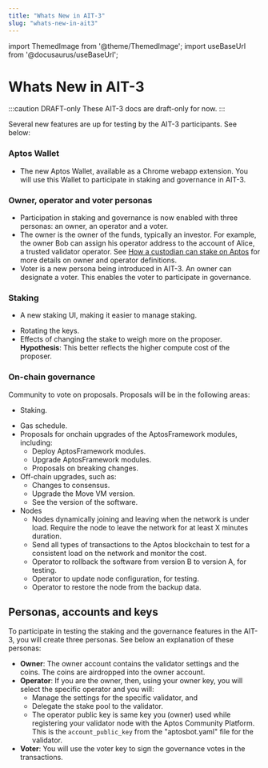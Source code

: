```yaml
---
title: "Whats New in AIT-3"
slug: "whats-new-in-ait3"
---
```


import ThemedImage from '@theme/ThemedImage';
import useBaseUrl from '@docusaurus/useBaseUrl';

# Whats New in AIT-3

:::caution DRAFT-only
These AIT-3 docs are draft-only for now.
:::

Several new features are up for testing by the AIT-3 participants. See below:

### Aptos Wallet

- The new Aptos Wallet, available as a Chrome webapp extension. You will use this Wallet to participate in staking and governance in AIT-3. 

### Owner, operator and voter personas

- Participation in staking and governance is now enabled with three personas: an owner, an operator and a voter.  
- The owner is the owner of the funds, typically an investor. For example, the owner Bob can assign his operator address to the account of Alice, a trusted validator operator. See [How a custodian can stake on Aptos](/nodes/staking#how-a-custodian-can-stake-on-aptos) for more details on owner and operator definitions.  
- Voter is a new persona being introduced in AIT-3. An owner can designate a voter. This enables the voter to participate in governance.

### Staking

- A new staking UI, making it easier to manage staking.
<!--- TODO: Is rotating the keys supported in AIT-3? --->
- Rotating the keys. 
- Effects of changing the stake to weigh more on the proposer. **Hypothesis**: This better reflects the higher compute cost of the proposer.


### On-chain governance

Community to vote on proposals. Proposals will be in the following areas:

- Staking.
<!--- TODO: What exactly is gas schedule? --->
- Gas schedule.
- Proposals for onchain upgrades of the AptosFramework modules, including:
  - Deploy AptosFramework modules.
  - Upgrade AptosFramework modules.
  - Proposals on breaking changes.
- Off-chain upgrades, such as:
  - Changes to consensus.
  - Upgrade the Move VM version.
  - See the version of the software.
- Nodes
  - Nodes dynamically joining and leaving when the network is under load. Require the node to leave the network for at least X minutes duration.
  - Send all types of transactions to the Aptos blockchain to test for a consistent load on the network and monitor the cost.
  - Operator to rollback the software from version B to version A, for testing.
  - Operator to update node configuration, for testing.
  - Operator to restore the node from the backup data.

## Personas, accounts and keys

To participate in testing the staking and the governance features in the AIT-3, you will create three personas. See below an explanation of these personas: 

- **Owner**: The owner account contains the validator settings and the coins. The coins are airdropped into the owner account.
- **Operator**: If you are the owner, then, using your owner key, you will select the specific operator and you will:
  - Manage the settings for the specific validator, and
  - Delegate the stake pool to the validator.
  - The operator public key is same key you (owner) used while registering your validator node with the Aptos Community Platform. This is the  `account_public_key` from the "aptosbot.yaml" file for the validator.
- **Voter**: You will use the voter key to sign the governance votes in the transactions.

